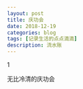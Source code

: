 ```yaml
---
layout: post
title: 庆功会
date: 2018-12-19
categories: blog
tags: [记录生活的点点滴滴]
description: 流水账
---
```


1 

无比冷清的庆功会



